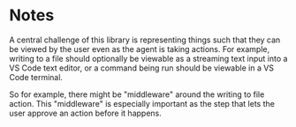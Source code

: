 # Notes

A central challenge of this library is representing things such that they can be viewed by the user even as the agent is taking actions. For example, writing to a file should optionally be viewable as a streaming text input into a VS Code text editor, or a command being run should be viewable in a VS Code terminal.

So for example, there might be "middleware" around the writing to file action.
This "middleware" is especially important as the step that lets the user approve an action before it happens.
